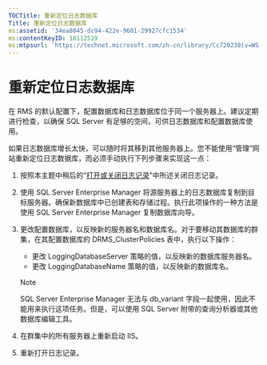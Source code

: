 ```yaml
---
TOCTitle: 重新定位日志数据库
Title: 重新定位日志数据库
ms:assetid: '34ea8045-dc94-422e-9601-29927cfc1534'
ms:contentKeyID: 18112519
ms:mtpsurl: 'https://technet.microsoft.com/zh-cn/library/Cc720238(v=WS.10)'
---
```


重新定位日志数据库
==================

在 RMS 的默认配置下，配置数据库和日志数据库位于同一个服务器上。建议定期进行检查，以确保 SQL Server 有足够的空间，可供日志数据库和配置数据库使用。

如果日志数据库增长太快，可以随时将其移到其他服务器上。您不能使用“管理”网站重新定位日志数据库，而必须手动执行下列步骤来实现这一点：

1.  按照本主题中稍后的“[打开或关闭日志记录](https://technet.microsoft.com/8e672f95-566f-4070-9a2a-2f70f087148f)”中所述关闭日志记录。
2.  使用 SQL Server Enterprise Manager 将源服务器上的日志数据库复制到目标服务器。确保新数据库中已创建表和存储过程。执行此项操作的一种方法是使用 SQL Server Enterprise Manager 复制数据库向导。
3.  更改配置数据库，以反映新的服务器名和数据库名。对于要移动其数据库的群集，在其配置数据库的 DRMS\_ClusterPolicies 表中，执行以下操作：
    -   更改 LoggingDatabaseServer 策略的值，以反映新的数据库服务器名。
    -   更改 LoggingDatabaseName 策略的值，以反映新的数据库名。

    > [!NOTE]
    > SQL Server Enterprise Manager 无法与 db\_variant 字段一起使用，因此不能用来执行这项任务。但是，可以使用 SQL Server 附带的查询分析器或其他数据库编辑工具。 

4.  在群集中的所有服务器上重新启动 IIS。
5.  重新打开日志记录。
